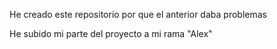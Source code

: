 He creado este repositorio por que el anterior daba problemas

He subido mi parte del proyecto a mi rama "Alex"
